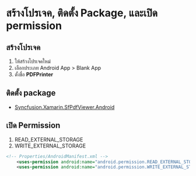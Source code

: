 

# สร้างโปรเจค, ติดตั้ง Package, และเปิด permission

## สร้างโปรเจค 

1. ให้สร้างโปรเจคใหม่
2. เลือกประเภท Android App > Blank App 
3. ตั้งชื่อ **PDFPrinter**

## ติดตั้ง package 

- [Syncfusion.Xamarin.SfPdfViewer.Android](https://www.nuget.org/packages/Syncfusion.Xamarin.SfPdfViewer.Android/)


## เปิด Permission 

1. READ_EXTERNAL_STORAGE
2. WRITE_EXTERNAL_STORAGE

```xml
<!-- Properties/AndroidManifest.xml -->
	<uses-permission android:name="android.permission.READ_EXTERNAL_STORAGE" />
	<uses-permission android:name="android.permission.WRITE_EXTERNAL_STORAGE" />
```